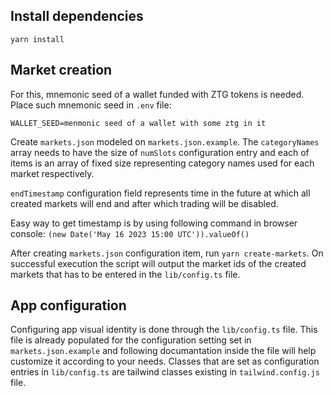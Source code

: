 ## Install dependencies

`yarn install`

## Market creation

For this, mnemonic seed of a wallet funded with ZTG tokens is needed. Place such mnemonic seed in `.env` file:

```
WALLET_SEED=menmonic seed of a wallet with some ztg in it
```

Create `markets.json` modeled on `markets.json.example`. The `categoryNames` array needs to have the size of `numSlots` configuration entry and each of items is an array of fixed size representing category names used for each market respectively.

`endTimestamp` configuration field represents time in the future at which all created markets will end and after which trading will be disabled.

Easy way to get timestamp is by using following command in browser console: `(new Date('May 16 2023 15:00 UTC')).valueOf()`


After creating `markets.json` configuration item, run `yarn create-markets`. On successful execution the script will output the market ids of the created markets that has to be entered in the `lib/config.ts` file.

## App configuration

Configuring app visual identity is done through the `lib/config.ts` file. This file is already populated for the configuration setting set in `markets.json.example` and following documantation inside the file will help customize it according to your needs.
Classes that are set as configuration entries in `lib/config.ts` are tailwind classes existing in `tailwind.config.js` file.